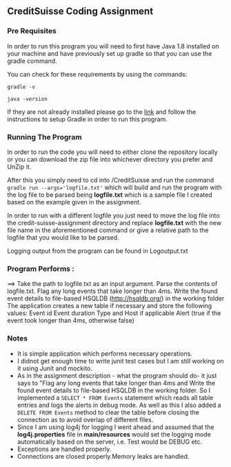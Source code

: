 ## CreditSuisse Coding Assignment
### Pre Requisites
In order to run this program you will need to first have Java 1.8 installed on your machine and have previously set up 
gradle so that you can use the gradle command.

You can check for these requirements by using the commands:

```gradle -v```

```java -version```

If they are not already installed please go to the [link](https://www.tutorialspoint.com/gradle/gradle_installation.htm) 
and follow the instructions to setup Gradle in order to run this program.

### Running The Program
In order to run the code you will need to either clone the repository locally or you can download the zip file into 
whichever directory you prefer and UnZip it.


After this you simply need to cd into **<Chosen Directory>**/CreditSuisse and run the command 
```gradle run --args='logfile.txt'``` which will build and run the program with the log file to be parsed being 
**logfile.txt** which is a sample file I created based on the example given in the assignment.

In order to run with a different logfile you just need to move the log file into the credit-suisse-assignment directory and replace 
**logfile.txt** with the new file name in the aforementioned command or give a relative path to the logfile that you 
would like to be parsed.

Logging output from the program can be found in Logoutput.txt

 ### Program Performs :
 ==> Take the path to logfile.txt as an input argument.
 Parse the contents of logfile.txt. 
 Flag any long events that take longer than 4ms.
 Write the found event details to file-based HSQLDB (http://hsqldb.org/) in the working folder
 The application creates a new table if necessary and store the following values:
 Event id
 Event duration
 Type and Host if applicable
 Alert (true if the event took longer than 4ms, otherwise false)
 
### Notes
* It is simple application which performs necessary operations.
* I didnot get enough time to write junit test cases but I am still working on it using Junit and mockito.
* As in the assignment description - what the program should do- it just says to "Flag any long events that take longer than 4ms and Write
 the found event details to file-based HSQLDB in the working folder. So I implemented a ```SELECT * FROM Events``` 
 statement which reads all table entries and logs the alerts in debug mode. As well as this I also added a 
 ```DELETE FROM Events``` method to clear the table before closing the connection as to avoid overlap of different files.
* Since I am using log4j for logging I went ahead and assumed that the **log4j.properties** file in **main/resources** 
would set the logging mode automatically based on the server, i.e. Test would be DEBUG etc.
* Exceptions are handled properly.
* Connections are closed properly.Memory leaks are handled.


